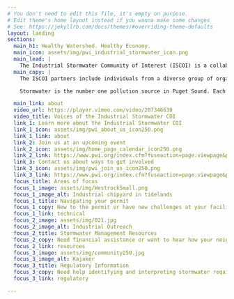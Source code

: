 ```yaml
---
# You don't need to edit this file, it's empty on purpose.
# Edit theme's home layout instead if you wanna make some changes
# See: https://jekyllrb.com/docs/themes/#overriding-theme-defaults
layout: landing
sections:
  main_h1: Healthy Watershed. Healthy Economy.
  main_icon: assets/img/pwi_industrial_stormwater_icon.png
  main_lead: |
    The Industrial Stormwater Community of Interest (ISCOI) is a collaborative group focused on improving water quality in the Puyallup Watershed by helping industrial businesses manage their stormwater more effectively. We provide education and assistance to local businesses to help improve and continue their work on mitigating environmental impacts and help share stories of their hard work and environmental victories with the public.
  main_copy: |
    The ISCOI partners include individuals from a diverse group of organizations, businesses, and agencies located in the Puyallup River Watershed and the City of Tacoma. We don’t enforce regulations; we work with businesses to help them comply with stormwater requirements and permits.

    Stormwater is the number one pollution source in Puget Sound. Each year, the Puget Sound basin receives an average of more than 370 billion gallons of stormwater runoff from roadways, urban spaces, and industrial facilities. Businesses often face pressures to reduce their environmental impact without adequate resources and education to help them make effective improvements. The ISCOI provides these necessary resources so businesses can address environmental concerns while focusing on their bottom line.

  main_link: about
  video_url: https://player.vimeo.com/video/207346630
  video_title: Voices of the Industrial Stormwater COI
  link_1: Learn more about the Industrial Stormwater COI
  link_1_icon: assets/img/pwi_about_us_icon250.png
  link_1_link: about
  link_2: Join us at an upcoming event
  link_2_icon: assets/img/home_page_calendar_icon250.png
  link_2_link: https://www.pwi.org/index.cfm?fuseaction=page.viewpage&pageid=531
  link_3: Contact us about ways to get involved
  link_3_icon: assets/img/pwi_join_us_icon250.png
  link_3_link: https://www.pwi.org/index.cfm?fuseaction=page.viewpage&pageid=548
  focus_title: Areas of focus
  focus_1_image: assets/img/WestrockSmall.png
  focus_1_image_alt: Industrial chipyard in tidelands
  focus_1_title: Navigating your permit
  focus_1_copy: New to the permit or have new challenges at your facility?
  focus_1_link: technical
  focus_2_image: assets/img/021.jpg
  focus_2_image_alt: Industrial Outreach
  focus_2_title: Stormwater Management Resources
  focus_2_copy: Need financial assistance or want to hear how your neighbors are reducing their pollution?
  focus_2_link: resources
  focus_3_image: assets/img/community250.jpg
  focus_3_image_alt: Kajaker
  focus_3_title: Regulatory Information
  focus_3_copy: Need help identifying and interpreting stormwater requirements that apply to your facility?
  focus_3_link: regulatory

---
```

